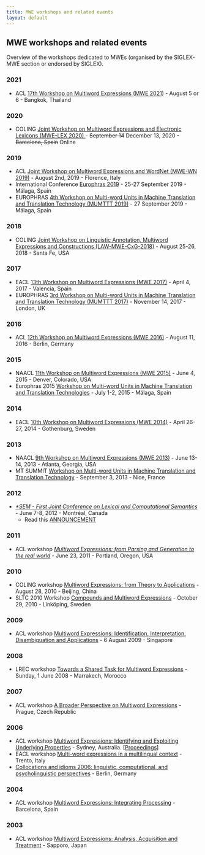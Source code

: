 ```yaml
---
title: MWE workshops and related events
layout: default
---
```


## MWE workshops and related events

Overview of the workshops dedicated to MWEs (organised by the SIGLEX-MWE section or endorsed by SIGLEX).

### 2021

* ACL [17th Workshop on Multiword Expressions (MWE 2021)](../mwe2021) - August 5 or 6 - Bangkok, Thailand

### 2020

* COLING [Joint Workshop on Multiword Expressions and Electronic Lexicons (MWE-LEX 2020) ](http://multiword.sourceforge.net/mwelex2020) - <del>September 14</del> December 13, 2020 - <del>Barcelona, Spain</del> Online

### 2019

* ACL [Joint Workshop on Multiword Expressions and WordNet (MWE-WN 2019)](http://multiword.sourceforge.net/mwewn2019) - August 2nd, 2019 - Florence, Italy
* International Conference [Europhras 2019](http://www.lexytrad.es/europhras2019) - 25-27 September 2019 - Málaga, Spain
* EUROPHRAS [4th Workshop on Multi-word Units in Machine Translation and Translation Technology (MUMTTT 2019)](http://www.lexytrad.es/europhras2019/mumttt-2019-2/) - 27 September 2019 - Málaga, Spain

### 2018

* COLING [Joint Workshop on Linguistic Annotation, Multiword Expressions and Constructions (LAW-MWE-CxG-2018)](http://multiword.sourceforge.net/lawmwecxg2018) - August 25-26, 2018 - Santa Fe, USA

### 2017

* EACL [13th Workshop on Multiword Expressions (MWE 2017)](http://multiword.sourceforge.net/mwe2017) - April 4, 2017 - Valencia, Spain
* EUROPHRAS [3rd Workshop on Multi-word Units in Machine Translation and Translation Technology (MUMTTT 2017)](http://rgcl.wlv.ac.uk/europhras2017/mumttt-2017/) - November 14, 2017 - London, UK

### 2016

*   ACL [12th Workshop on Multiword Expressions (MWE 2016)](http://multiword.sourceforge.net/mwe2016) - August 11, 2016 - Berlin, Germany

### 2015

*   NAACL [11th Workshop on Multiword Expressions (MWE 2015)](http://multiword.sourceforge.net/mwe2015) - June 4, 2015 - Denver, Colorado, USA
*   Europhras 2015 [Workshop on Multi-word Units in Machine Translation and Translation Technologies](http://www.europhras2015.eu/presentation) - July 1-2, 2015 - Málaga, Spain

### 2014

*   EACL [10th Workshop on Multiword Expressions (MWE 2014)](http://multiword.sourceforge.net/PHITE.php?sitesig=CONF&page=CONF_08_MWE_2014___lb__EACL__rb__) - April 26-27, 2014 - Gothenburg, Sweden

### 2013

*   NAACL [9th Workshop on Multiword Expressions (MWE 2013)](http://multiword.sourceforge.net/PHITE.php?sitesig=CONF&page=CONF_09_MWE_2013___lb__NAACL__rb__) - June 13-14, 2013 - Atlanta, Georgia, USA
*   MT SUMMIT [Workshop on Multi-word Units in Machine Translation and Translation Technology](http://www.mtsummit2013.info/workshop4.asp) - September 3, 2013 - Nice, France

### 2012

* [_*SEM - First Joint Conference on Lexical and Computational Semantics_](http://ixa2.si.ehu.es/starsem/) - June 7-8, 2012 - Montréal, Canada  
  - Read this [ANNOUNCEMENT](http://multiword.sourceforge.net/PHITE.php?sitesig=CONF&page=CONF_10_STARSEM_2012)

### 2011

* ACL workshop [_Multiword Expressions: from Parsing and Generation to the real world_](http://multiword.sourceforge.net/PHITE.php?sitesig=CONF&page=CONF_20_MWE_2011___lb__ACL__rb__) - June 23, 2011 - Portland, Oregon, USA

### 2010

* COLING workshop [Multiword Expressions: from Theory to Applications](http://multiword.sourceforge.net/PHITE.php?sitesig=CONF&page=CONF_30_MWE_2010___lb__COLING__rb__) - August 28, 2010 - Beijing, China
*   SLTC 2010 Workshop [Compounds and Multiword Expressions](http://www.ida.liu.se/~sarst/compound-ws/) - October 29, 2010 - Linköping, Sweden

### 2009

* ACL workshop [Multiword Expressions: Identification, Interpretation, Disambiguation and Applications](http://multiword.sourceforge.net/PHITE.php?sitesig=CONF&page=CONF_40_MWE_2009___lb__ACL__rb__) - 6 August 2009 - Singapore

### 2008

* LREC workshop [Towards a Shared Task for Multiword Expressions](http://multiword.sourceforge.net/PHITE.php?sitesig=CONF&page=CONF_50_MWE_2008___lb__LREC__rb__) - Sunday, 1 June 2008 - Marrakech, Morocco

### 2007

* ACL workshop [A Broader Perspective on Multiword Expressions](PHITE.php?sitesig=CONF&page=CONF_70_MWE_2007___lb__ACL__rb__) - Prague, Czech Republic

### 2006

* ACL workshop [Multiword Expressions: Identifying and Exploiting Underlying Properties](http://www.inf.ufrgs.br/~avillavicencio/mwe-acl06.html) - Sydney, Australia. [[Proceedings](http://acl.ldc.upenn.edu/W/W06/#W06-1200)]
* EACL workshop [Multi-word expressions in a multilingual context](http://ucrel.lancs.ac.uk/EACL06MWEmc/) - Trento, Italy
* [Collocations and idioms 2006: linguistic, computational, and psycholinguistic perspectives](http://kollokationen.bbaw.de/htm/collconf2_en.html) - Berlin, Germany

### 2004

* ACL workshop [Multiword Expressions: Integrating Processing](http://www.cl.cam.ac.uk/~alk23/mwe04/mwe.html) - Barcelona, Spain

### 2003

* ACL workshop [Multiword Expressions: Analysis, Acquisition and Treatment](http://www.cl.cam.ac.uk/~alk23/mwe/mwe.html) - Sapporo, Japan
